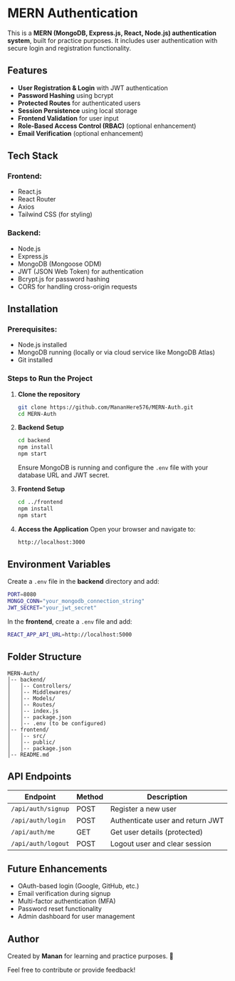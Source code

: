 # MERN Authentication

This is a **MERN (MongoDB, Express.js, React, Node.js) authentication system**, built for practice purposes. It includes user authentication with secure login and registration functionality.

## Features

- **User Registration & Login** with JWT authentication
- **Password Hashing** using bcrypt
- **Protected Routes** for authenticated users
- **Session Persistence** using local storage
- **Frontend Validation** for user input
- **Role-Based Access Control (RBAC)** (optional enhancement)
- **Email Verification** (optional enhancement)

## Tech Stack

### Frontend:
- React.js
- React Router
- Axios
- Tailwind CSS (for styling)

### Backend:
- Node.js
- Express.js
- MongoDB (Mongoose ODM)
- JWT (JSON Web Token) for authentication
- Bcrypt.js for password hashing
- CORS for handling cross-origin requests

## Installation

### Prerequisites:
- Node.js installed
- MongoDB running (locally or via cloud service like MongoDB Atlas)
- Git installed

### Steps to Run the Project

1. **Clone the repository**
   ```sh
   git clone https://github.com/MananHere576/MERN-Auth.git
   cd MERN-Auth
   ```

2. **Backend Setup**
   ```sh
   cd backend
   npm install
   npm start
   ```
   Ensure MongoDB is running and configure the `.env` file with your database URL and JWT secret.

3. **Frontend Setup**
   ```sh
   cd ../frontend
   npm install
   npm start
   ```

4. **Access the Application**
   Open your browser and navigate to:
   ```sh
   http://localhost:3000
   ```

## Environment Variables  
Create a `.env` file in the **backend** directory and add:  
```sh
PORT=8080
MONGO_CONN="your_mongodb_connection_string"
JWT_SECRET="your_jwt_secret"
```

In the **frontend**, create a `.env` file and add:  
```sh
REACT_APP_API_URL=http://localhost:5000
```

## Folder Structure

```
MERN-Auth/
│-- backend/
│   │-- Controllers/
│   │-- Middlewares/
│   │-- Models/
│   │-- Routes/
│   │-- index.js
│   │-- package.json
│   │-- .env (to be configured)
│-- frontend/
│   │-- src/
│   │-- public/
│   │-- package.json
│-- README.md
```

## API Endpoints
| Endpoint        | Method | Description |
|--------------- |--------|-------------|
| `/api/auth/signup` | POST | Register a new user |
| `/api/auth/login`  | POST | Authenticate user and return JWT |
| `/api/auth/me`     | GET  | Get user details (protected) |
| `/api/auth/logout` | POST | Logout user and clear session |

## Future Enhancements
- OAuth-based login (Google, GitHub, etc.)
- Email verification during signup
- Multi-factor authentication (MFA)
- Password reset functionality
- Admin dashboard for user management

## Author
Created by **Manan** for learning and practice purposes. 🚀

Feel free to contribute or provide feedback!
